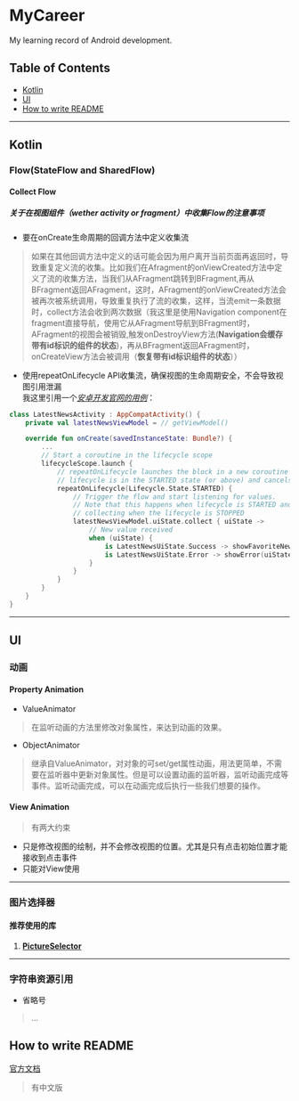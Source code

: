 # MyCareer
My learning record of Android development.

## Table of Contents
* [Kotlin](#Kotlin)
* [UI](#UI)
* [How to write README](#how-to-write-readme)
---
  
## Kotlin
### Flow(StateFlow and SharedFlow)
#### Collect Flow
##### 关于在视图组件（wether activity or fragment）中收集Flow的注意事项
* 要在onCreate生命周期的回调方法中定义收集流  
> 如果在其他回调方法中定义的话可能会因为用户离开当前页面再返回时，导致重复定义流的收集。比如我们在Afragment的onViewCreated方法中定义了流的收集方法，当我们从AFragment跳转到BFragment,再从BFragment返回AFragment，这时，AFragment的onViewCreated方法会被再次被系统调用，导致重复执行了流的收集，这样，当流emit一条数据时，collect方法会收到两次数据（我这里是使用Navigation component在fragment直接导航，使用它从AFragment导航到BFragment时，AFragment的视图会被销毁,触发onDestroyView方法(**Navigation会缓存带有id标识的组件的状态**)，再从BFragment返回AFragment时，onCreateView方法会被调用（**恢复带有id标识组件的状态**））
* 使用repeatOnLifecycle API收集流，确保视图的生命周期安全，不会导致视图引用泄漏  
我这里引用一个[_安卓开发官网的用例_](https://developer.android.com/kotlin/flow/stateflow-and-sharedflow)：
```Kotlin
class LatestNewsActivity : AppCompatActivity() {
    private val latestNewsViewModel = // getViewModel()

    override fun onCreate(savedInstanceState: Bundle?) {
        ...
        // Start a coroutine in the lifecycle scope
        lifecycleScope.launch {
            // repeatOnLifecycle launches the block in a new coroutine every time the
            // lifecycle is in the STARTED state (or above) and cancels it when it's STOPPED.
            repeatOnLifecycle(Lifecycle.State.STARTED) {
                // Trigger the flow and start listening for values.
                // Note that this happens when lifecycle is STARTED and stops
                // collecting when the lifecycle is STOPPED
                latestNewsViewModel.uiState.collect { uiState ->
                    // New value received
                    when (uiState) {
                        is LatestNewsUiState.Success -> showFavoriteNews(uiState.news)
                        is LatestNewsUiState.Error -> showError(uiState.exception)
                    }
                }
            }
        }
    }
}
```
---  
## UI 
### 动画
#### Property Animation
* ValueAnimator
> 在监听动画的方法里修改对象属性，来达到动画的效果。  
* ObjectAnimator
> 继承自ValueAnimator，对对象的可set/get属性动画，用法更简单，不需要在监听器中更新对象属性。但是可以设置动画的监听器，监听动画完成等事件。监听动画完成，可以在动画完成后执行一些我们想要的操作。  

#### View Animation
> 有两大约束
* 只是修改视图的绘制，并不会修改视图的位置。尤其是只有点击初始位置才能接收到点击事件  
* 只能对View使用
---
### 图片选择器
#### 推荐使用的库
1. [__PictureSelector__](https://github.com/LuckSiege/PictureSelector)
---
### 字符串资源引用
* 省略号
> …
  
## How to write README
[官方文档](https://docs.github.com/en/get-started/writing-on-github/getting-started-with-writing-and-formatting-on-github/basic-writing-and-formatting-syntax#styling-text)  
> 有中文版
